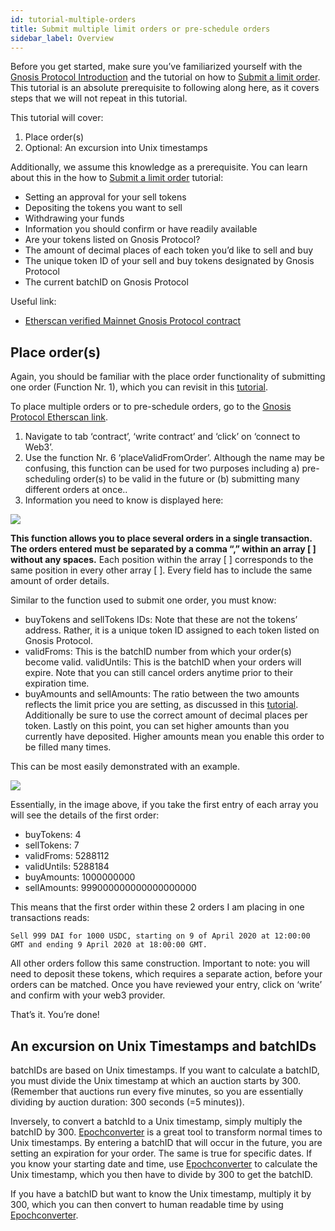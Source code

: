 ```yaml
---
id: tutorial-multiple-orders
title: Submit multiple limit orders or pre-schedule orders
sidebar_label: Overview
---
```



Before you get started, make sure you’ve familiarized yourself with the [Gnosis Protocol Introduction](https://docs.gnosis.io/protocol/docs/introduction1/) and the tutorial on how to [Submit a limit order](https://docs.gnosis.io/protocol/docs/tutorial-limit-orders/). This tutorial is an absolute prerequisite to following along here, as it covers steps that we will not repeat in this tutorial.

This tutorial will cover:

1. Place order(s) 
2. Optional: An excursion into Unix timestamps

Additionally, we assume this knowledge as a prerequisite. You can learn about this in the how to [Submit a limit order](https://docs.gnosis.io/protocol/docs/tutorial-limit-orders/) tutorial:
*  Setting an approval for your sell tokens
*  Depositing the tokens you want to sell
*  Withdrawing your funds
*  Information you should confirm or have readily available
*  Are your tokens listed on Gnosis Protocol?
*  The amount of decimal places of each token you’d like to sell and buy
*  The unique token ID of your sell and buy tokens designated by Gnosis Protocol
*  The current batchID on Gnosis Protocol

Useful link:
*  [Etherscan verified Mainnet Gnosis Protocol contract](https://etherscan.io/address/0x6f400810b62df8e13fded51be75ff5393eaa841f)

## Place order(s)

Again, you should be familiar with the place order functionality of submitting one order (Function Nr. 1), which you can revisit in this [tutorial](https://docs.gnosis.io/protocol/docs/tutorial-limit-orders/).

To place multiple orders or to pre-schedule orders, go to the [Gnosis Protocol Etherscan link](https://etherscan.io/address/0x6f400810b62df8e13fded51be75ff5393eaa841f). 
1. Navigate to tab ‘contract’, ‘write contract’ and ‘click’ on ‘connect to Web3’.
2. Use the function Nr. 6 ‘placeValidFromOrder’. Although the name may be confusing, this function can be used for two purposes including a) pre-scheduling order(s) to be valid in the future or (b) submitting many different orders at once..
3. Information you need to know is displayed here: 

<img src="/img/tutorial_mo_1.png">

**This function allows you to place several orders in a single transaction. The orders entered must be separated by a comma “,” within an array [ ] without any spaces.** Each position within the array [ ] corresponds to the same position in every other array [ ]. Every field has to include the same amount of order details.

Similar to the function used to submit one order, you must know:
*  buyTokens and sellTokens IDs: Note that these are not the tokens’ address. Rather, it is a unique token ID assigned to each token listed on Gnosis Protocol.
*  validFroms: This is the batchID number from which your order(s) become valid.
validUntils: This is the batchID when your orders will expire. Note that you can still cancel orders anytime prior to their expiration time.
*  buyAmounts and sellAmounts: The ratio between the two amounts reflects the limit price you are setting, as discussed in this [tutorial](https://docs.gnosis.io/protocol/docs/tutorial-limit-orders/). Additionally be sure to use the correct amount of decimal places per token. Lastly on this point, you can set higher amounts than you currently have deposited. Higher amounts mean you enable this order to be filled many times.

This can be most easily demonstrated with an example.

<img src="/img/tutorial_mo_2.png">

Essentially, in the image above, if you take the first entry of each array you will see the details of  the first order:
*  buyTokens: 4
*  sellTokens: 7
*  validFroms: 5288112
*  validUntils: 5288184
*  buyAmounts: 1000000000
*  sellAmounts: 999000000000000000000

This means that the first order within these 2 orders I am placing in one transactions reads: 

	Sell 999 DAI for 1000 USDC, starting on 9 of April 2020 at 12:00:00 GMT and ending 9 April 2020 at 18:00:00 GMT.

All other orders follow this same construction. Important to note: you will need to deposit these tokens, which requires a separate action, before your orders can be matched. Once you have reviewed your entry, click on ‘write’ and confirm with your web3 provider.

That’s it. You’re done!

## An excursion on Unix Timestamps and batchIDs
batchIDs are based on Unix timestamps. If you want to calculate a batchID, you must divide the Unix timestamp at which an auction starts by 300. (Remember that auctions run every five minutes, so you are essentially dividing by auction duration: 300 seconds (=5 minutes)).

Inversely, to convert a batchId to a Unix timestamp, simply multiply the batchID by 300. [Epochconverter](https://www.epochconverter.com/) is a great tool to transform normal times to Unix timestamps. By entering a batchID that will occur in the future, you are setting an expiration for your order. The same is true for specific dates. If you know your starting date and time, use [Epochconverter](https://www.epochconverter.com/) to calculate the Unix timestamp, which you then have to divide by 300 to get the batchID.

If you have a batchID but want to know the Unix timestamp, multiply it by 300, which you can then convert to human readable time by using [Epochconverter](https://www.epochconverter.com/).